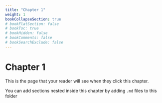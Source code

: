 ```yaml
---
title: "Chapter 1"
weight: 1
bookCollapseSection: true
# bookFlatSection: false
# bookToc: true
# bookHidden: false
# bookComments: false
# bookSearchExclude: false
---
```


# Chapter 1

This is the page that your reader will see when they click this chapter.

You can add sections nested inside this chapter by adding `.md` files to this folder

